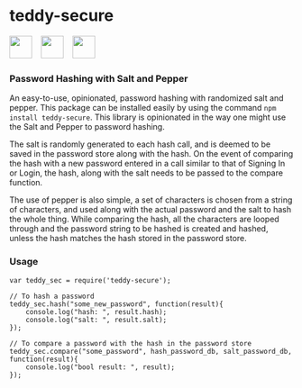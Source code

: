 # teddy-secure

<a href="https://www.npmjs.com/package/teddy-secure"><img src='http://i63.tinypic.com/59zu9u.jpg' height=40/></a> &nbsp;&nbsp; <a href="https://github.com/bongdreams/teddy-secure"><img src='http://i63.tinypic.com/j0jmh0.jpg' height=40/></a> &nbsp;&nbsp; <a href="https://twitter.com/BoNgDrEaMs"><img src='http://i66.tinypic.com/29de8zt.jpg' height=40/></a>

### Password Hashing with Salt and Pepper

An easy-to-use, opinionated, password hashing with randomized salt and pepper. This package can be installed easily by using the command  ``` npm install teddy-secure ```. This library is opinionated in the way one might use the Salt and Pepper to password hashing. 

The salt is randomly generated to each hash call, and is deemed to be saved in the password store along with the hash. On the event of comparing the hash with a new password entered in a call similar to that of Signing In or Login, the hash, along with the salt needs to be passed to the compare function.

The use of pepper is also simple, a set of characters is chosen from a string of characters, and used along with the actual password and the salt to hash the whole thing. While comparing the hash, all the characters are looped through and the password string to be hashed is created and hashed, unless the hash matches the hash stored in the password store.

### Usage

```
var teddy_sec = require('teddy-secure');

// To hash a password
teddy_sec.hash("some_new_password", function(result){
	console.log("hash: ", result.hash);
	console.log("salt: ", result.salt);
});

// To compare a password with the hash in the password store
teddy_sec.compare("some_password", hash_password_db, salt_password_db, function(result){
	console.log("bool result: ", result);
});

```
